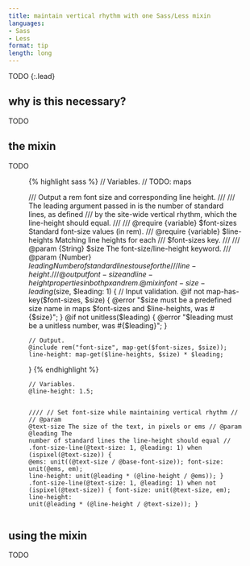 ```yaml
---
title: maintain vertical rhythm with one Sass/Less mixin
languages:
- Sass
- Less
format: tip
length: long
---
```


TODO
{:.lead}
<!--more-->

## why is this necessary?

TODO

## the mixin

TODO

<figure class="code">
{% highlight sass %}
// Variables.
// TODO: maps

/// Output a rem font size and corresponding line height.
///
/// The leading argument passed in is the number of standard lines, as defined
/// by the site-wide vertical rhythm, which the line-height should equal.
///
/// @require {variable} $font-sizes   Standard font-size values (in rem).
/// @require {variable} $line-heights Matching line heights for each
///                                   $font-sizes key.
///
/// @param {String} $size    The font-size/line-height keyword.
/// @param {Number} $leading Number of standard lines to use for the
///                          line-height.
/// @output font-size and line-height properties in both px and rem.
@mixin font-size-leading($size, $leading: 1) {
    // Input validation.
    @if not map-has-key($font-sizes, $size) {
        @error "$size must be a predefined size name in maps $font-sizes and   $line-heights, was #{$size}";
    }
    @if not unitless($leading) {
        @error "$leading must be a unitless number, was #{$leading}";
    }

    // Output.
    @include rem("font-size", map-get($font-sizes, $size));
    line-height: map-get($line-heights, $size) * $leading;
}
{% endhighlight %}
</figure>
<figure class="code">
<div class="highlight">
<pre><code class="language-less" data-lang="less">// Variables.
@line-height: 1.5;

////
// Set font-size while maintaining vertical rhythm
//
// @param @text-size The size of the text, in pixels or ems
// @param @leading   The number of standard lines the line-height should equal
//
.font-size-line(@text-size: 1, @leading: 1) when (ispixel(@text-size)) {
    @ems: unit((@text-size / @base-font-size));
    font-size: unit(@ems, em);
    line-height: unit(@leading * (@line-height / @ems));
}
.font-size-line(@text-size: 1, @leading: 1) when not (ispixel(@text-size)) {
    font-size: unit(@text-size, em);
    line-height: unit(@leading * (@line-height / @text-size));
}
</code></pre>
</div>
</figure>

## using the mixin

TODO
